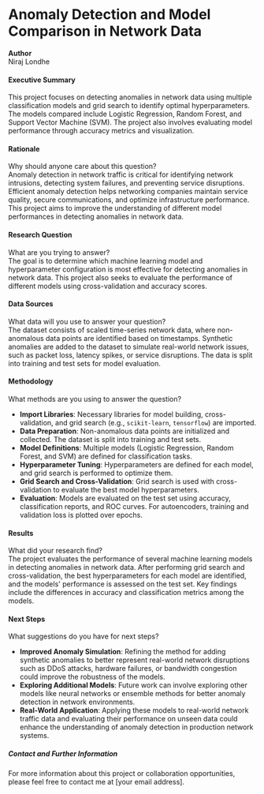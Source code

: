 # Anomaly Detection and Model Comparison in Network Data

**Author**  
Niraj Londhe

#### Executive Summary
This project focuses on detecting anomalies in network data using multiple classification models and grid search to identify optimal hyperparameters. The models compared include Logistic Regression, Random Forest, and Support Vector Machine (SVM). The project also involves evaluating model performance through accuracy metrics and visualization.

#### Rationale
Why should anyone care about this question?  
Anomaly detection in network traffic is critical for identifying network intrusions, detecting system failures, and preventing service disruptions. Efficient anomaly detection helps networking companies maintain service quality, secure communications, and optimize infrastructure performance. This project aims to improve the understanding of different model performances in detecting anomalies in network data.

#### Research Question
What are you trying to answer?  
The goal is to determine which machine learning model and hyperparameter configuration is most effective for detecting anomalies in network data. This project also seeks to evaluate the performance of different models using cross-validation and accuracy scores.

#### Data Sources
What data will you use to answer your question?  
The dataset consists of scaled time-series network data, where non-anomalous data points are identified based on timestamps. Synthetic anomalies are added to the dataset to simulate real-world network issues, such as packet loss, latency spikes, or service disruptions. The data is split into training and test sets for model evaluation.

#### Methodology
What methods are you using to answer the question?  
- **Import Libraries**: Necessary libraries for model building, cross-validation, and grid search (e.g., `scikit-learn`, `tensorflow`) are imported.
- **Data Preparation**: Non-anomalous data points are initialized and collected. The dataset is split into training and test sets.
- **Model Definitions**: Multiple models (Logistic Regression, Random Forest, and SVM) are defined for classification tasks.
- **Hyperparameter Tuning**: Hyperparameters are defined for each model, and grid search is performed to optimize them.
- **Grid Search and Cross-Validation**: Grid search is used with cross-validation to evaluate the best model hyperparameters.
- **Evaluation**: Models are evaluated on the test set using accuracy, classification reports, and ROC curves. For autoencoders, training and validation loss is plotted over epochs.

#### Results
What did your research find?  
The project evaluates the performance of several machine learning models in detecting anomalies in network data. After performing grid search and cross-validation, the best hyperparameters for each model are identified, and the models' performance is assessed on the test set. Key findings include the differences in accuracy and classification metrics among the models.

#### Next Steps
What suggestions do you have for next steps?  
- **Improved Anomaly Simulation**: Refining the method for adding synthetic anomalies to better represent real-world network disruptions such as DDoS attacks, hardware failures, or bandwidth congestion could improve the robustness of the models.
- **Exploring Additional Models**: Future work can involve exploring other models like neural networks or ensemble methods for better anomaly detection in network environments.
- **Real-World Application**: Applying these models to real-world network traffic data and evaluating their performance on unseen data could enhance the understanding of anomaly detection in production network systems.


##### Contact and Further Information
For more information about this project or collaboration opportunities, please feel free to contact me at [your email address].
